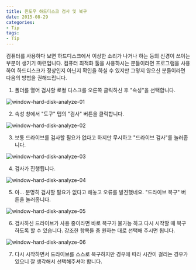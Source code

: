 ```yaml
---
title: 윈도우 하드디스크 검사 및 복구
date: 2015-08-29
categories:
- Tip
tags:
- Tip
---
```


컴퓨터를 사용하다 보면 하드디스크에서 이상한 소리가 나거나 하는 등의 신경이 쓰이는 부분이 생기기 마련입니다. 컴퓨터 최적화 툴을 사용하시는 분들이라면 프로그램을 사용하여 하드디스크가 정상인지 아닌지 확인을 하실 수 있지만 그렇지 않으신 분들이라면 다음의 방법을 권해드립니다.



1. 폴더를 열어 검사할 로컬 디스크를 오른쪽 클릭하신 후 "속성"을 선택합니다.

![window-hard-disk-analyze-01](https://user-images.githubusercontent.com/18159012/49141195-6c45cf80-f339-11e8-8bf8-f7af1a9c4d4b.png)

2. 속성 창에서 "도구" 탭의 "검사" 버튼을 클릭합니다.

![window-hard-disk-analyze-02](https://user-images.githubusercontent.com/18159012/49141206-736cdd80-f339-11e8-8f1e-9eca4bae8aba.png)

3. 보통 드라이브를 검사할 필요가 없다고 하지만 무시하고 "드라이브 검사"를 눌러줍니다.

![window-hard-disk-analyze-03](https://user-images.githubusercontent.com/18159012/49141229-7bc51880-f339-11e8-9512-6d8c59ce42e2.png)

4. 검사가 진행됩니다.

![window-hard-disk-analyze-04](https://user-images.githubusercontent.com/18159012/49141250-854e8080-f339-11e8-8114-d9376d7529e3.png)

5. 아... 분명히 검사할 필요가 없다고 해놓고 오류를 발견했네요. "드라이브 복구" 버튼을 눌러줍니다. 

![window-hard-disk-analyze-05](https://user-images.githubusercontent.com/18159012/49141259-8a133480-f339-11e8-995d-2ffeee4b0445.png)

6. 검사하신 드라이브가 사용 중이라면 바로 복구가 불가능 하고 다시 시작할 때 복구하도록 할 수 있습니다. 강조한 항목들 중 원하는 대로 선택해 주시면 됩니다.

![window-hard-disk-analyze-06](https://user-images.githubusercontent.com/18159012/49141279-95fef680-f339-11e8-92e5-3aa8ba42d179.png)

7. 다시 시작하면서 드라이브를 스스로 복구하지만 경우에 따라 시간이 걸리는 경우가 있으니 잘 생각해서 선택해주셔야 합니다.